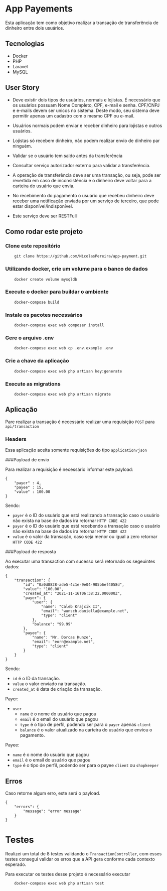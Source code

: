 # App Payements

Esta aplicação tem como objetivo realizar a transação de transferência de dinheiro entre dois usuários.

## Tecnologias

- Docker
- PHP
- Laravel
- MySQL

## User Story

- Deve existir dois tipos de usuários, normais e lojistas. É necessário que os usuários possuam Nome Completo, CPF, e-mail
e senha. CPF/CNPJ e e-mails devem ser unicos no sistema. Deste modo, seu sistema deve permitir apenas um cadastro com o mesmo CPF ou
e-mail.

- Usuários normais podem enviar e receber dinheiro para lojistas e outros usuários.

- Lojistas só recebem dinheiro, não podem realizar envio de dinheiro par ninguém.

- Validar se o usuário tem saldo antes da transferência

- Consultar serviço autorizador externo para validar a transferência.

- A operação de transferência deve ser uma transação, ou seja, pode ser revertida em caso de inconsistência e o dinheiro deve voltar
para a carteira do usuário que envia.

- No recebimento do pagamento o usuário que recebeu dinheiro deve receber uma notificação enviada por um serviço de terceiro,
que pode estar disponível/indisponível.

- Este serviço deve ser RESTFull

## Como rodar este projeto

### Clone este repositório
```
    git clone https://github.com/NicolasPereira/app-payment.git
```

### Utilizando docker, crie um volume para o banco de dados
```
    docker create volume mysqldb
```

### Execute o docker para buildar o ambiente
```
    docker-compose build
```

### Instale os pacotes necessários
```
    docker-compose exec web composer install
```

### Gere o arquivo .env

```
    docker-compose exec web cp .env.example .env
```

### Crie a chave da aplicação
```
    docker-compose exec web php artisan key:generate
```

### Execute as migrations
```
    docker-compose exec web php artisan migrate
```

## Aplicação

Pare realizar a transação é necessário realizar uma requisição `POST` para `api/transaction`

### Headers
Essa aplicação aceita somente requisições do tipo `application/json`

###Payload de envio

Para realizar a requisição é necessário informar este payload:
```
{
    "payer" : 4,
    "payee" : 15,
    "value" : 100.00
}
```

Sendo:

- `payer` é o ID do usuário que está realizando a transação caso o usuário não exista na base de dados ira retornar `HTTP CODE 422`
- `payer` é o ID do usuário que está recebendo a transação caso o usuário não exista na base de dados ira retornar `HTTP CODE 422`
- `value` é o valor da transação, caso seja menor ou igual a zero retornar `HTTP CODE 422`

###Payload de resposta

Ao executar uma transaction com sucesso será retornado os segeuintes dados:
```
{
    "transaction": {
        "id": "0a0d8828-ade5-4c1e-9e04-905b6ef4058d",
        "value": "100.00",
        "created_at": "2021-11-16T06:38:22.000000Z",
        "payer": {
            "user": {
                "name": "Caleb Krajcik II",
                "email": "wunsch.daniella@example.net",
                "type": "client"
            },
            "balance": "99.99"
        },
        "payee": {
            "name": "Mr. Dorcas Kunze",
            "email": "eorn@example.net",
            "type": "client"
        }
    }
}
```

Sendo:
- `id` é o ID da transação.
- `value` o valor enviado na transação.
- `created_at` é data de criação da transação.

Payer:
- `user`
  - `name` é o nome do usuário que pagou
  - `email` é o email do usuário que pagou
  - `type` é o tipo de perfil, podendo ser para o `payer` apenas `client`
  - `balance` é o valor atualizado na carteira do usuário que enviou o pagamento.

Payee:
- `name` é o nome do usuário que pagou
- `email` é o email do usuário que pagou
- `type` é o tipo de perfil, podendo ser para o payee `client` ou `shopkeeper`

## Erros
Caso retorne algum erro, este será o payload.
```
{
    "errors": {
        "message": "error message"
    }
}
```

# Testes
Realizei um total de 8 testes validando o `TransactionController`, com esses testes consegui validar os erros que a
API gera conforme cada contexto esperado.

Para executar os testes desse projeto é necessário executar
```
    docker-compose exec web php artisan test
```
